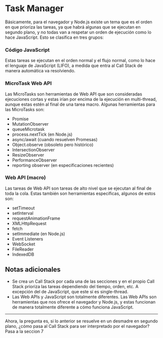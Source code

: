 # Task Manager

Básicamente, para el navegador y Node.js existe un tema que es el orden en que prioriza las tareas, ya que habrá algunas que se ejecutan en segundo plano, y no todas van a respetar un orden de ejecución como lo hace JavaScript. Esto se clasifica en tres grupos:

### Código JavaScript

Estas tareas se ejecutan en el orden normal y el flujo normal, como lo hace el lenguaje de JavaScript (LIFO), a medida que entra al Call Stack de manera automática va resolviendo.

### MicroTask Web API

Las MicroTasks son herramientas de Web API que son consideradas ejecuciones cortas y estas irían por encima de la ejecución en multi-thread, aunque estas estén al final de una tarea macro. Algunas herramientas para las MicroTasks son:

- Promise
- MutationObserver
- queueMicrotask
- process.nextTick (en Node.js)
- async/await (cuando resuelven Promesas)
- Object.observe (obsoleto pero histórico)
- IntersectionObserver
- ResizeObserver
- PerformanceObserver
- reporting observer (en especificaciones recientes)

### Web API (macro)

Las tareas de Web API son tareas de alto nivel que se ejecutan al final de toda la cola. Estas también son herramientas específicas, algunos de estos son:

- setTimeout
- setInterval
- requestAnimationFrame
- XMLHttpRequest
- fetch
- setImmediate (en Node.js)
- Event Listeners
- WebSocket
- FileReader
- IndexedDB

## Notas adicionales

- Se crea un Call Stack por cada una de las secciones y en el propio Call Stack prioriza las tareas dependiendo del tiempo, orden, etc. A excepción del de JavaScript, que este sí es single-thread.
- Las Web APIs y JavaScript son totalmente diferentes. Las Web APIs son herramientas que nos ofrece el navegador y Node.js, y estas funcionan de manera totalmente diferente a cómo funciona JavaScript.

---

Ahora, la pregunta es, si lo anterior se resuelve en un desmadre en segundo plano, ¿cómo pasa al Call Stack para ser interpretado por el navegador?
Pasa a la seccion 7

